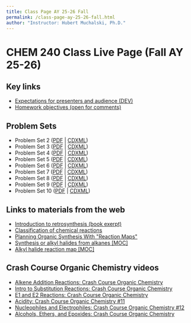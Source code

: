 ```yaml
---
title: Class Page AY 25-26 Fall
permalink: /class-page-ay-25-26-fall.html
author: "Instructor: Hubert Muchalski, Ph.D."
---
```


# CHEM 240 Class Live Page (Fall AY 25-26)

## Key links

- [Expectations for presenters and audience (DEV)](https://)
- [Homework objectives (open for comments)](https://docs.google.com/document/d/1J_wF_z_XXLZuzatvXZey-_UJLKd_NvF32POFBgyVeps/edit?usp=sharing)

## Problem Sets

- Problem Set 2 ([PDF](https://drive.google.com/file/d/1fQRZ1Ej3Yrd53tVlTeHclXPG6yGxRFY3/view?usp=sharing) | [CDXML](https://drive.google.com/uc?export=download&id=11uaSkjzcIt_ZRqNoPr-Am9c1MANCXOwz))
- Problem Set 3 ([PDF](https://drive.google.com/file/d/1n33REW1DqAzaa2__Mc4X9Gr5avIjtG7b/view?usp=sharing) | [CDXML](https://drive.google.com/uc?export=download&id=11rCAGgDuCSDVakvufSd92td0ODZr2eKB))
- Problem Set 4 ([PDF]() | [CDXML]()) 
- Problem Set 5 ([PDF]() | [CDXML]())
- Problem Set 6 ([PDF]() | [CDXML]())
- Problem Set 7 ([PDF]() | [CDXML]())
- Problem Set 8 ([PDF]() | [CDXML]())
- Problem Set 9 ([PDF]() | [CDXML]())
- Problem Set 10 ([PDF]() | [CDXML]())


## Links to materials from the web

- [Introduction to retrosynthesis (book exerpt)][1]
- [Classification of chemical reactions][2]
- [Planning Organic Synthesis With "Reaction Maps"][3]
- [Synthesis or alkyl halides from alkanes [MOC]][4]
- [Alkyl halide reaction map [MOC]][5]

## Crash Course Organic Chemistry videos

- [Alkene Addition Reactions: Crash Course Organic Chemistry][6]
- [Intro to Substitution Reactions: Crash Course Organic Chemistry][7]
- [E1 and E2 Reactions: Crash Course Organic Chemistry][8]
- [Acidity: Crash Course Organic Chemistry #11][9]
- [Nucleophiles and Electrophiles: Crash Course Organic Chemistry #12][10]
- [Alcohols, Ethers, and Epoxides: Crash Course Organic Chemistry][11]


[1]: https://drive.google.com/file/d/1Q6nv6yR3YYVxJZy6Sx9f9nE43bE3vLeH/view?usp=sharing "(Another) Introduction to retrosynthesis"
[2]: https://www2.chemistry.msu.edu/faculty/reusch/VirtTxtJml/react1.htm#rx2 "Classification of chemical reactions"
[3]: https://www.masterorganicchemistry.com/2013/12/17/introduction-to-synthesis/ "Planning Organic Synthesis With "
[4]: https://www.masterorganicchemistry.com/2013/12/19/synthesis-reactions-of-alkanes/ "Synthesis or alkyl halides from alkanes [MOC]"
[5]: https://www.masterorganicchemistry.com/2014/01/10/reactions-of-alkyl-halides/ "Alkyl halide reaction map [MOC]"
[6]: https://youtu.be/3WbjKwRqOhk "Alkene Addition Reactions: Crash Course Organic Chemistry"
[7]: https://youtu.be/69-FZDJ_eoI "Intro to Substitution Reactions: Crash Course Organic Chemistry"
[8]: https://youtu.be/ZOUS0Q_B4fQ "E1 and E2 Reactions: Crash Course Organic Chemistry"
[9]: https://youtu.be/BLKqbC_QIZA "Acidity: Crash Course Organic Chemistry #11"
[10]: https://youtu.be/R3PLq3dOqv4 "Nucleophiles and Electrophiles: Crash Course Organic Chemistry #12"
[11]: https://youtu.be/j04zMFwDeDU "Alcohols, Ethers, and Epoxides: Crash Course Organic Chemistry"